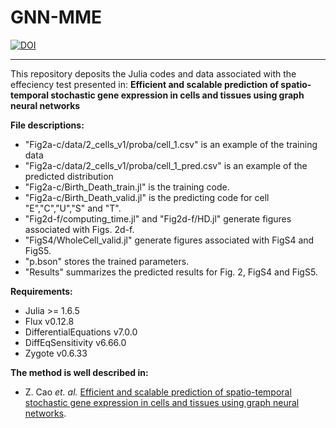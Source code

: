 # GNN-MME

[![DOI](https://zenodo.org/badge/605591822.svg)](https://zenodo.org/badge/latestdoi/605591822)

---

This repository deposits the Julia codes and data associated with the effeciency test presented in:
**Efficient and scalable prediction of spatio-temporal stochastic gene expression in cells and tissues using graph neural networks**

**File descriptions:**

- "Fig2a-c/data/2_cells_v1/proba/cell_1.csv" is an example of the training data
- "Fig2a-c/data/2_cells_v1/proba/cell_1_pred.csv" is an example of the predicted distribution
- "Fig2a-c/Birth_Death_train.jl" is the training code.
- "Fig2a-c/Birth_Death_valid.jl" is the predicting code for cell "E","C","U","S" and "T".
- "Fig2d-f/computing_time.jl" and "Fig2d-f/HD.jl" generate figures associated with Figs. 2d-f.
- "FigS4/WholeCell_valid.jl" generate figures associated with FigS4 and FigS5.
- "p.bson" stores the trained parameters.
- "Results" summarizes the predicted results for Fig. 2, FigS4 and FigS5.

**Requirements:**

- Julia >= 1.6.5
- Flux v0.12.8
- DifferentialEquations v7.0.0
- DiffEqSensitivity v6.66.0
- Zygote v0.6.33

**The method is well described in:**

* Z. Cao _et. al._ [Efficient and scalable prediction of spatio-temporal stochastic gene expression in cells and tissues using graph neural networks](https://www.biorxiv.org/content/biorxiv/early/2023/03/01/2023.02.28.530379.full.pdf).
